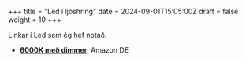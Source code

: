 +++
title = "Led í ljóshring"
date = 2024-09-01T15:05:00Z
draft = false
weight = 10
+++

Linkar í Led sem ég hef notað.
- **[6000K með dimmer](https://www.amazon.de/Streifen-Selbstklebend-Lichtband-Controller-enthalten/dp/B07TJXZNDZ?__mk_de_DE=%C3%85M%C3%85%C5%BD%C3%95%C3%91&crid=1MPZY357H7H0D&dib=eyJ2IjoiMSJ9.Qocnc2dPHmmz6a8StFXJ5-aBrd_gj5nmAH5_LKpQxYigfBrSpArKlZ7D-Ub2bMvMaW7-EXRKspKcUGnT2h5GMZhY_J97DqYdawNaSer1GaKkgTklWy4CYKtj4HC6fpkj6pcoSCIku0hcycFuC90npzeM0c5HGmc-Z5lWk5woJc9L_4zrqyFZkZIifv5YkNq-exn4Zjy-2Uja-QNwE-Ejaxl3_RAtimvRbXAfueLMEwjvEFbOyyxHkTvRXgOWrdLwGoW-I07LllVtyIjJy9OIi9fNzZGAvKsI7RB3gZDMvt8.gO_ElmaTLXyeEG536hJH11fmoox2n26RORDm2rbrERc&dib_tag=se&keywords=led&nsdOptOutParam=true&qid=1732482971&sprefix=led%2Caps%2C153&sr=8-5&th=1)**: Amazon DE


